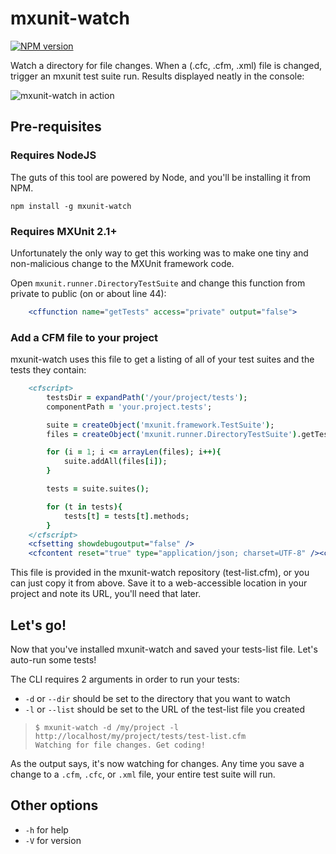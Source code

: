 # mxunit-watch

[![NPM version](https://badge.fury.io/js/mxunit-watch.png)](http://badge.fury.io/js/mxunit-watch)

Watch a directory for file changes. When a (.cfc, .cfm, .xml) file is changed, trigger an mxunit test suite run. Results displayed neatly in the console:

![mxunit-watch in action](https://raw.github.com/atuttle/mxunit-watch/master/screenshot.png)

## Pre-requisites

### Requires NodeJS

The guts of this tool are powered by Node, and you'll be installing it from NPM.

    npm install -g mxunit-watch

### Requires MXUnit 2.1+

Unfortunately the only way to get this working was to make one tiny and non-malicious change to the MXUnit framework code.

Open `mxunit.runner.DirectoryTestSuite` and change this function from private to public (on or about line 44):

```cfm
    <cffunction name="getTests" access="private" output="false">
```

### Add a CFM file to your project

mxunit-watch uses this file to get a listing of all of your test suites and the tests they contain:

```cfm
	<cfscript>
		testsDir = expandPath('/your/project/tests');
		componentPath = 'your.project.tests';

		suite = createObject('mxunit.framework.TestSuite');
		files = createObject('mxunit.runner.DirectoryTestSuite').getTests(directory=testsDir, componentPath=componentPath);

		for (i = 1; i <= arrayLen(files); i++){
			suite.addAll(files[i]);
		}

		tests = suite.suites();

		for (t in tests){
			tests[t] = tests[t].methods;
		}
	</cfscript>
	<cfsetting showdebugoutput="false" />
	<cfcontent reset="true" type="application/json; charset=UTF-8" /><cfoutput>#serializeJson(tests)#</cfoutput><cfabort/>
```

This file is provided in the mxunit-watch repository (test-list.cfm), or you can just copy it from above. Save it to a web-accessible location in your project and note its URL, you'll need that later.

## Let's go!

Now that you've installed mxunit-watch and saved your tests-list file. Let's auto-run some tests!

The CLI requires 2 arguments in order to run your tests:

* `-d` or `--dir` should be set to the directory that you want to watch
* `-l` or `--list` should be set to the URL of the test-list file you created


>     $ mxunit-watch -d /my/project -l http://localhost/my/project/tests/test-list.cfm
>     Watching for file changes. Get coding!

As the output says, it's now watching for changes. Any time you save a change to a `.cfm`, `.cfc`, or `.xml` file, your entire test suite will run.

## Other options

* `-h` for help
* `-V` for version
